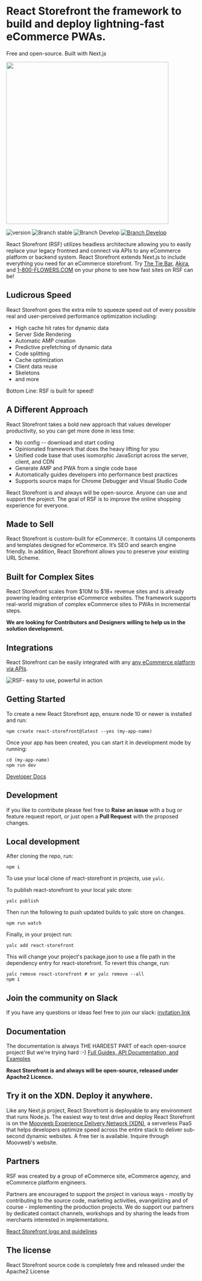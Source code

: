 # React Storefront the framework to build and deploy lightning-fast eCommerce PWAs.

Free and open-source. Built with Next.js

<img src="https://raw.githubusercontent.com/storefront-foundation/react-storefront/55aa994e3e5d40a2ebaa7b3ecd4c3423c703e72d/RSF%20Logo%20trans.png" width="430px" ></img>

![version](https://img.shields.io/badge/node-v8.x-blue.svg)
![Branch stable](https://img.shields.io/badge/stable%20branch-master-blue.svg)
![Branch Develop](https://img.shields.io/badge/dev%20branch-develop-blue.svg)
<a href="https://join.slack.com/t/react-storefront-comm/shared_invite/zt-hyq2dzxf-zUjcsxReDkJ6r1FR1xCnWw">![Branch Develop](https://img.shields.io/badge/community%20chat-slack-FF1493.svg)</a>

React Storefront (RSF) utilizes headless architecture allowing you to easily replace your legacy frontned and connect via APIs to any eCommerce platform or backend system. React Storefront extends Next.js to include everything you need for an eCommerce storefront. Try <a href="https://www.thetiebar.com/">The Tie Bar</a>, <a href="https://www.shopakira.com/">Akira</a>, and <a href="https://pwa.www.1800flowers.com/">1-800-FLOWERS.COM</a> on your phone to see how fast sites on RSF can be!

## Ludicrous Speed

React Storefront goes the extra mile to squeeze speed out of every possible real and user-perceived performance optimization including:

- High cache hit rates for dynamic data
- Server Side Rendering
- Automatic AMP creation
- Predictive prefetching of dynamic data
- Code splitting
- Cache optimization
- Client data reuse
- Skeletons
- and more

Bottom Line: RSF is built for speed!

## A Different Approach

React Storefront takes a bold new approach that values developer productivity, so you can get more done in less time:

- No config -- download and start coding
- Opinionated framework that does the heavy lifting for you
- Unified code base that uses isomorphic JavaScript across the server, client, and CDN
- Generate AMP and PWA from a single code base
- Automatically guides developers into performance best practices
- Supports source maps for Chrome Debugger and Visual Studio Code

React Storefront is and always will be open-source. Anyone can use and support the project. The goal of RSF is to improve the online shopping experience for everyone.

## Made to Sell

React Storefront is custom-built for eCommerce:. It contains UI components and templates designed for eCommerce. It’s SEO and search engine friendly. In addition, React Storefront allows you to preserve your existing URL Scheme.

## Built for Complex Sites

React Storefront scales from $10M to $1B+ revenue sites and is already powering leading enterprise eCommerce websites. The framework supports real-world migration of complex eCommerce sites to PWAs in incremental steps.

**We are looking for Contributors and Designers willing to help us in the solution development.**

## Integrations

React Storefront can be easily integrated with any [any eCommerce platform via APIs](https://docs.react-storefront.io/guides/api).

<img src="https://raw.githubusercontent.com/storefront-foundation/react-storefront/master/RSF%20power.png" alt="RSF- easy to use, powerful in action"/></a>

## Getting Started

To create a new React Storefront app, ensure node 10 or newer is installed and run:

```
npm create react-storefront@latest --yes (my-app-name)
```

Once your app has been created, you can start it in development mode by running:

```
cd (my-app-name)
npm run dev
```

[Developer Docs](https://docs.react-storefront.io)

## Development

If you like to contribute please feel free to **Raise an issue** with a bug or feature request report, or just open a **Pull Request** with the proposed changes.

## Local development

After cloning the repo, run:

```
npm i
```

To use your local clone of react-storefront in projects, use `yalc`.

To publish react-storefront to your local yalc store:

```
yalc publish
```

Then run the following to push updated builds to yalc store on changes.

```
npm run watch
```

Finally, in your project run:

```
yalc add react-storefront
```

This will change your project's package.json to use a file path in the dependency entry for react-storefront. To revert this change, run:

```
yalc remove react-storefront # or yalc remove --all
npm i
```

## Join the community on Slack

If you have any questions or ideas feel free to join our slack: [invitation link](https://join.slack.com/t/react-storefront-comm/shared_invite/zt-hyq2dzxf-zUjcsxReDkJ6r1FR1xCnWw)

## Documentation

The documentation is always THE HARDEST PART of each open-source project! But we're trying hard :-)
[Full Guides, API Documentation, and Examples](https://docs.react-storefront.io/)

**React Storefront is and always will be open-source, released under Apache2 Licence.**

## Try it on the XDN. Deploy it anywhere.

Like any Next.js project, React Storefront is deployable to any environment that runs Node.js. The easiest way to test drive and deploy React Storefront is on the <a href="https://www.moovweb.com/products/">Moovweb Experience Delivery Network (XDN)</a>, a serverless PaaS that helps developers optimize speed across the entire stack to deliver sub-second dynamic websites. A free tier is available. Inquire through Moovweb's website.

## Partners

RSF was created by a group of eCommerce site, eCommerce agency, and eCommerce platform engineers.

Partners are encouraged to support the project in various ways - mostly by contributing to the source code, marketing activities, evangelizing and of course - implementing the production projects. We do support our partners by dedicated contact channels, workshops and by sharing the leads from merchants interested in implementations.

[React Storefront logo and guidelines](https://github.com/storefront-foundation/react-storefront/blob/master/RSF%20BRANDGUIDE%20JPG.pdf)

## The license

React Storefront source code is completely free and released under the Apache2 License
